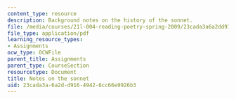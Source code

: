 ```yaml
---
content_type: resource
description: Background notes on the history of the sonnet.
file: /media/courses/21l-004-reading-poetry-spring-2009/23cada3a6a2dd91649426cc66e9926b3_MIT21l_004s09_assn07_sonnets.pdf
file_type: application/pdf
learning_resource_types:
- Assignments
ocw_type: OCWFile
parent_title: Assignments
parent_type: CourseSection
resourcetype: Document
title: Notes on the sonnet
uid: 23cada3a-6a2d-d916-4942-6cc66e9926b3
---
```

